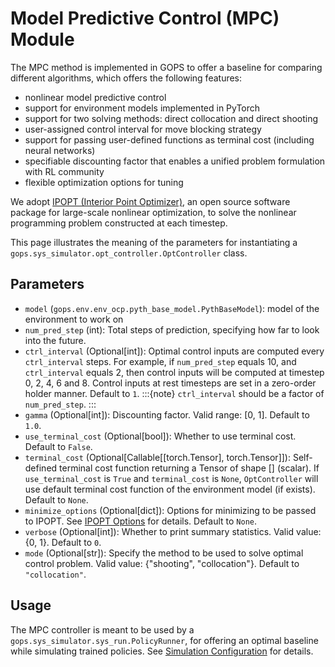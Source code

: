 # Model Predictive Control (MPC) Module

The MPC method is implemented in GOPS to offer a baseline for comparing different algorithms, which offers the following features:
- nonlinear model predictive control
- support for environment models implemented in PyTorch
- support for two solving methods: direct collocation and direct shooting
- user-assigned control interval for move blocking strategy
- support for passing user-defined functions as terminal cost (including neural networks)
- specifiable discounting factor that enables a unified problem formulation with RL community
- flexible optimization options for tuning


We adopt [IPOPT (Interior Point Optimizer)](https://coin-or.github.io/Ipopt), an open source software package for large-scale nonlinear optimization, to solve the nonlinear programming problem constructed at each timestep.

This page illustrates the meaning of the parameters for instantiating a `gops.sys_simulator.opt_controller.OptController` class.

## Parameters

- `model` (`gops.env.env_ocp.pyth_base_model.PythBaseModel`): model of the environment to work on
- `num_pred_step` (int): Total steps of prediction, specifying how far to look into the future.
- `ctrl_interval` (Optional[int]): Optimal control inputs are computed every `ctrl_interval` steps. For example, if `num_pred_step` equals 10, and `ctrl_interval` equals 2, then control inputs will be computed at timestep 0, 2, 4, 6 and 8. Control inputs at rest timesteps are set in a zero-order holder manner. Default to `1`.
:::{note}
`ctrl_interval` should be a factor of `num_pred_step`.
:::
- `gamma` (Optional[int]): Discounting factor. Valid range: [0, 1]. Default to `1.0`.
- `use_terminal_cost` (Optional[bool]): Whether to use terminal cost. Default to `False`.
- `terminal_cost` (Optional[Callable[[torch.Tensor], torch.Tensor]]): Self-defined terminal cost function returning a Tensor of shape [] (scalar). If `use_terminal_cost` is `True` and `terminal_cost` is `None`, `OptController` will use default terminal cost function of the environment model (if exists). Default to `None`.
- `minimize_options` (Optional[dict]): Options for minimizing to be passed to IPOPT. See [IPOPT Options](https://coin-or.github.io/Ipopt/OPTIONS.html) for details. Default to `None`.
- `verbose` (Optional[int]): Whether to print summary statistics. Valid value: {0, 1}. Default to `0`.
- `mode` (Optional[str]): Specify the method to be used to solve optimal control problem. Valid value: {"shooting", "collocation"}. Default to `"collocation"`.

## Usage
The MPC controller is meant to be used by a `gops.sys_simulator.sys_run.PolicyRunner`, for offering an optimal baseline while simulating trained policies. See [Simulation Configuration](./simulation_config.md) for details.